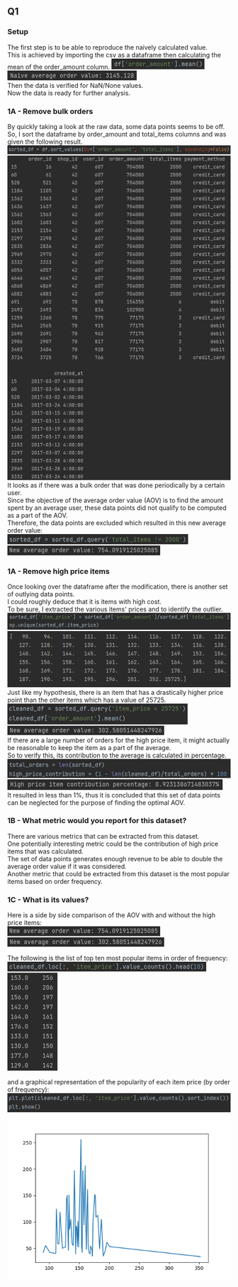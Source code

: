 ## Q1  
### Setup
The first step is to be able to reproduce the naively calculated value.  
This is achieved by importing the csv as a dataframe then calculating the mean of the order_amount column.
![Naively calculated average code](/Question1/NaivelyCalculatedValueCode.png) 
![Naively calculated average](/Question1/NaivelyCalculatedValue.png)  
Then the data is verified for NaN/None values.  
Now the data is ready for further analysis.  
  
### 1A - Remove bulk orders
By quickly taking a look at the raw data, some data points seems to be off.  
So, I sort the dataframe by order_amount and total_items columns and was given the following result.  
![Sorted dataframe code](/Question1/BulkOrderCode.png)
![Sorted dataframe](/Question1/BulkOrder.png)  
It looks as if there was a bulk order that was done periodically by a certain user.  
Since the objective of the average order value (AOV) is to find the amount spent by an average user, these data points did not qualify to be computed as a part of the AOV.  
Therefore, the data points are excluded which resulted in this new average order value:  
![AOV after removing bulk orders code](/Question1/PostBulkAOVCode.png)  
![AOV after removing bulk orders](/Question1/PostBulkAOV.png)  
  
### 1A - Remove high price items
Once looking over the dataframe after the modification, there is another set of outlying data points.  
I could roughly deduce that it is items with high cost.  
To be sure, I extracted the various items' prices and to identify the outlier.  
![Item prices code](/Question1/ItemPricesCode.png)  
![Item prices](/Question1/ItemPrices.png)  
Just like my hypothesis, there is an item that has a drastically higher price point than the other items which has a value of 25725.  
![AOV without high price items code](/Question1/PostHighPriceAOVCode.png)  
![AOV without high price items](/Question1/PostHighPriceAOV.png)  
If there are a large number of orders for the high price item, it might actually be reasonable to keep the item as a part of the average.  
So to verify this, its contribution to the average is calculated in percentage.  
![High price item contribution in percentage code](/Question1/HighPriceContributionCode.png)  
![High price item contribution in percentage](/Question1/HighPriceContribution.png)  
It resulted in less than 1%, thus it is concluded that this set of data points can be neglected for the purpose of finding the optimal AOV.  

### 1B - What metric would you report for this dataset?
There are various metrics that can be extracted from this dataset.  
One potentially interesting metric could be the contribution of high price items that was calculated.  
The set of data points generates enough revenue to be able to double the average order value if it was considered.  
Another metric that could be extracted from this dataset is the most popular items based on order frequency.  

### 1C - What is its values?
Here is a side by side comparison of the AOV with and without the high price items:  
![AOV with high price items](/Question1/PostBulkAOV.png)  
![AOV without high price items](/Question1/PostHighPriceAOV.png)  
  
The following is the list of top ten most popular items in order of frequency:  
![Popularity by order frequency code](/Question1/PopularityByOrderFrequencyCode.png)
![Popularity by order frequency](/Question1/PopularityByOrderFrequency.png)  
  
and a graphical representation of the popularity of each item price (by order of frequency):
![Popularity graph code](/Question1/PopularityGraphCode.png)  
![Popularity graph](/Question1/PopularityGraph.png)  
